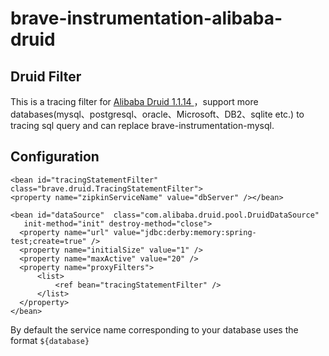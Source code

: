 # brave-instrumentation-alibaba-druid

## Druid Filter

This is a tracing filter for  [Alibaba Druid 1.1.14 ](https://github.com/alibaba/druid)，support more databases(mysql、postgresql、oracle、Microsoft、DB2、sqlite etc.) to tracing sql query and can replace brave-instrumentation-mysql.

## Configuration

    <bean id="tracingStatementFilter" class="brave.druid.TracingStatementFilter">
	<property name="zipkinServiceName" value="dbServer" /></bean>

  	<bean id="dataSource"  class="com.alibaba.druid.pool.DruidDataSource"
       init-method="init" destroy-method="close">
      <property name="url" value="jdbc:derby:memory:spring-test;create=true" />
      <property name="initialSize" value="1" />
      <property name="maxActive" value="20" />
      <property name="proxyFilters">
          <list>
              <ref bean="tracingStatementFilter" />
          </list>
      </property>
  	</bean>

By default the service name corresponding to your database uses the format `${database}`
